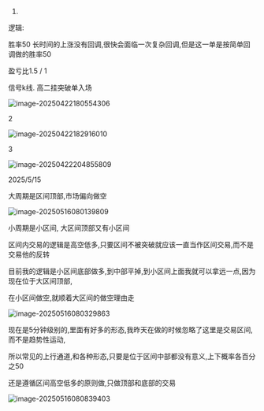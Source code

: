 1.

逻辑:

胜率50                       长时间的上涨没有回调,很快会面临一次复杂回调,但是这一单是按简单回调做的胜率50

盈亏比1.5 / 1

信号k线.  高二挂突破单入场



![image-20250422180554306](C:\Users\Administrator\AppData\Roaming\Typora\typora-user-images\image-20250422180554306.png)









2

![image-20250422182916010](C:\Users\Administrator\AppData\Roaming\Typora\typora-user-images\image-20250422182916010.png)

3

![image-20250422204855809](C:\Users\Administrator\AppData\Roaming\Typora\typora-user-images\image-20250422204855809.png)





2025/5/15

大周期是区间顶部,市场偏向做空



![image-20250516080139809](C:\Users\Administrator\AppData\Roaming\Typora\typora-user-images\image-20250516080139809.png)



小周期是小区间, 大区间顶部又有小区间

区间内交易的逻辑是高空低多,只要区间不被突破就应该一直当作区间交易,而不是交易他的反转

目前我的逻辑是小区间底部做多,到中部平掉,到小区间上面我就可以拿远一点,因为现在位于大区间顶部,

在小区间做空,就顺着大区间的做空理由走

![image-20250516080329863](C:\Users\Administrator\AppData\Roaming\Typora\typora-user-images\image-20250516080329863.png)

现在是5分钟级别的,里面有好多的形态,我昨天在做的时候忽略了这里是交易区间,而不是趋势性运动,

所以常见的上行通道,和各种形态,只要是位于区间中部都没有意义,上下概率各百分之50

还是遵循区间高空低多的原则做,只做顶部和底部的交易



![image-20250516080839403](C:\Users\Administrator\AppData\Roaming\Typora\typora-user-images\image-20250516080839403.png)





